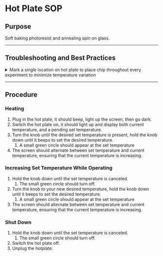 # Hot Plate SOP

## Purpose

Soft baking photoresist and annealing spin on glass.

***

## Troubleshooting and Best Practices

<details>

<summary>Mark a single location on hot plate to place chip throughout every experiment to minimize temperature variation</summary>



1.
   1. Very inconsistent heating zones on most hot plates. These are not manufactured for 1cm^2 chip heating, original purpose is for heating of large beakers and liquids.

![](https://lh3.googleusercontent.com/WYfVDt0abYNOXX2Fi\_iroEAIb5VHuAy7fb9auPy7kqVQtK6x4t82GLi\_5BYltr4a5mqzT5EG-4FMyAPn09w9A7A7SXI75vha45Z-h6aUxaKBxC6Vx5MPISRACcavslC3wyrjSSry9-tREQGiFF3PeU0)

_A 400C hotplate is barely warm on the edges_

</details>

***

## Procedure&#x20;

### Heating

1. Plug in the hot plate, it should beep, light up the screen, then go dark.
2. Switch the hot plate on, it should light up and display both current temperature, and a pending set temperature.
3. Turn the knob until the desired set temperature is present, hold the knob down until it beeps to set the desired temperature.&#x20;
   1. A small green circle should appear at the set temperature
4. The screen should alternate between set temperature and current temperature, ensuring that the current temperature is increasing.

### Increasing Set Temperature While Operating

1. Hold the knob down until the set temperature is canceled.
   1. The small green circle should turn off.
2. Turn the knob to your new desired temperature, hold the knob down until it beeps to set the desired temperature.&#x20;
   1. A small green circle should appear at the set temperature
3. The screen should alternate between set temperature and current temperature, ensuring that the current temperature is increasing.

### Shut Down

1. Hold the knob down until the set temperature is canceled.
   1. The small green circle should turn off.
2. Switch the hot plate off.
3. Unplug the hotplate.

